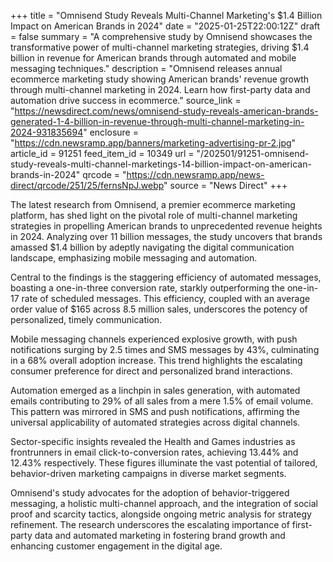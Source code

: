 +++
title = "Omnisend Study Reveals Multi-Channel Marketing's $1.4 Billion Impact on American Brands in 2024"
date = "2025-01-25T22:00:12Z"
draft = false
summary = "A comprehensive study by Omnisend showcases the transformative power of multi-channel marketing strategies, driving $1.4 billion in revenue for American brands through automated and mobile messaging techniques."
description = "Omnisend releases annual ecommerce marketing study showing American brands' revenue growth through multi-channel marketing in 2024. Learn how first-party data and automation drive success in ecommerce."
source_link = "https://newsdirect.com/news/omnisend-study-reveals-american-brands-generated-1-4-billion-in-revenue-through-multi-channel-marketing-in-2024-931835694"
enclosure = "https://cdn.newsramp.app/banners/marketing-advertising-pr-2.jpg"
article_id = 91251
feed_item_id = 10349
url = "/202501/91251-omnisend-study-reveals-multi-channel-marketings-14-billion-impact-on-american-brands-in-2024"
qrcode = "https://cdn.newsramp.app/news-direct/qrcode/251/25/fernsNpJ.webp"
source = "News Direct"
+++

<p>The latest research from Omnisend, a premier ecommerce marketing platform, has shed light on the pivotal role of multi-channel marketing strategies in propelling American brands to unprecedented revenue heights in 2024. Analyzing over 11 billion messages, the study uncovers that brands amassed $1.4 billion by adeptly navigating the digital communication landscape, emphasizing mobile messaging and automation.</p><p>Central to the findings is the staggering efficiency of automated messages, boasting a one-in-three conversion rate, starkly outperforming the one-in-17 rate of scheduled messages. This efficiency, coupled with an average order value of $165 across 8.5 million sales, underscores the potency of personalized, timely communication.</p><p>Mobile messaging channels experienced explosive growth, with push notifications surging by 2.5 times and SMS messages by 43%, culminating in a 68% overall adoption increase. This trend highlights the escalating consumer preference for direct and personalized brand interactions.</p><p>Automation emerged as a linchpin in sales generation, with automated emails contributing to 29% of all sales from a mere 1.5% of email volume. This pattern was mirrored in SMS and push notifications, affirming the universal applicability of automated strategies across digital channels.</p><p>Sector-specific insights revealed the Health and Games industries as frontrunners in email click-to-conversion rates, achieving 13.44% and 12.43% respectively. These figures illuminate the vast potential of tailored, behavior-driven marketing campaigns in diverse market segments.</p><p>Omnisend's study advocates for the adoption of behavior-triggered messaging, a holistic multi-channel approach, and the integration of social proof and scarcity tactics, alongside ongoing metric analysis for strategy refinement. The research underscores the escalating importance of first-party data and automated marketing in fostering brand growth and enhancing customer engagement in the digital age.</p>